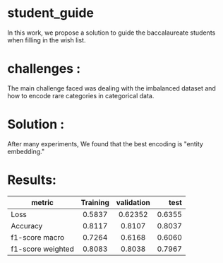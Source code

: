 # student_guide
In this work, we propose a solution to guide the baccalaureate students when filling in the wish list.  


# challenges :
The main challenge faced was dealing with the imbalanced dataset and how to encode rare categories in categorical data.

# Solution :
After many experiments, We found that the best encoding is "entity embedding."

# Results:

metric              | Training           | validation           | test  |
--------------------| :-----------------:|:--------------------:| -----:|
 Loss               | 0.5837             | 0.62352              |0.6355 |
 Accuracy           | 0.8117             | 0.8107               |0.8037 |
 f1-score macro     | 0.7264             | 0.6168               |0.6060 |
 f1-score weighted  |0.8083              |0.8038                |0.7967 |

